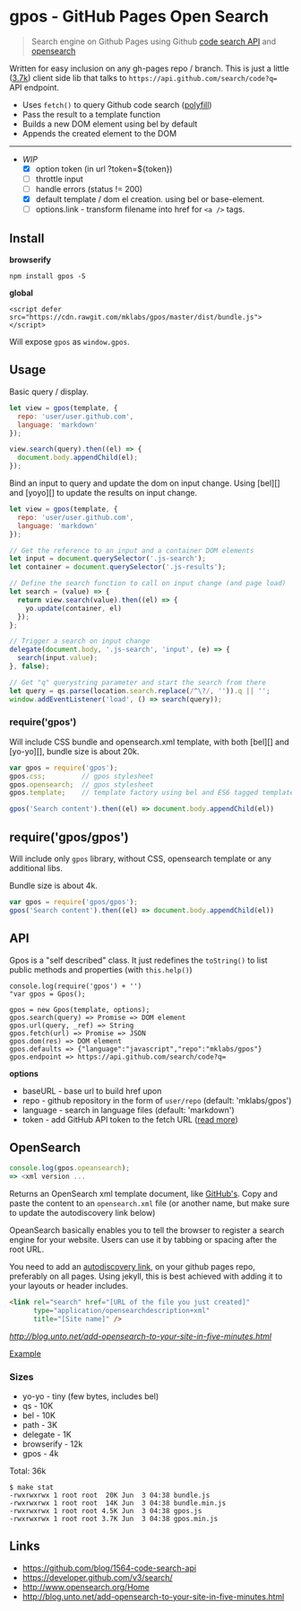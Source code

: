 # gpos - GitHub Pages Open Search

> Search engine on Github Pages using Github [code search
> API](https://github.com/blog/1564-code-search-api) and
> [opensearch](http://www.opensearch.org/Home)

Written for easy inclusion on any gh-pages repo / branch. This is just a little ([3.7k](#sizes))
client side lib that talks to `https://api.github.com/search/code?q=` API endpoint.

- Uses `fetch()` to query Github code search
   ([polyfill](https://github.com/mklabs/polyfill))
- Pass the result to a template function
- Builds a new DOM element using bel by default
- Appends the created element to the DOM

---

- *WIP*
  - [x] option token (in url ?token=${token})
  - [ ] throttle input
  - [ ] handle errors (status != 200)
  - [x] default template / dom el creation. using bel or base-element.
  - [ ] options.link - transform filename into href for `<a />` tags.

## Install

**browserify**

    npm install gpos -S

**global**

    <script defer src="https://cdn.rawgit.com/mklabs/gpos/master/dist/bundle.js"></script>

Will expose `gpos` as `window.gpos`.

## Usage

Basic query / display.

```js
let view = gpos(template, {
  repo: 'user/user.github.com',
  language: 'markdown'
});

view.search(query).then((el) => {
  document.body.appendChild(el);
});
```

Bind an input to query and update the dom on input change. Using [bel][] and
[yoyo][] to update the results on input change.

```js
let view = gpos(template, {
  repo: 'user/user.github.com',
  language: 'markdown'
});

// Get the reference to an input and a container DOM elements
let input = document.querySelector('.js-search');
let container = document.querySelector('.js-results');

// Define the search function to call on input change (and page load)
let search = (value) => {
  return view.search(value).then((el) => {
    yo.update(container, el)
  });
};

// Trigger a search on input change
delegate(document.body, '.js-search', 'input', (e) => {
  search(input.value);
}, false);

// Get "q" querystring parameter and start the search from there
let query = qs.parse(location.search.replace(/^\?/, '')).q || '';
window.addEventListener('load', () => search(query));
```

### require('gpos')

Will include CSS bundle and opensearch.xml template, with both [bel][] and
[yo-yo][], bundle size is about 20k.

```js
var gpos = require('gpos');
gpos.css;         // gpos stylesheet
gpos.opensearch;  // gpos stylesheet
gpos.template;    // template factory using bel and ES6 tagged templates

gpos('Search content').then((el) => document.body.appendChild(el))
````

## require('gpos/gpos')

Will include only `gpos` library, without CSS, opensearch template or any additional libs.

Bundle size is about 4k.

```js
var gpos = require('gpos/gpos');
gpos('Search content').then((el) => document.body.appendChild(el))
```

## API

Gpos is a "self described" class. It just redefines the `toString()` to list
public methods and properties (with `this.help()`)

```
console.log(require('gpos') + '')
"var gpos = Gpos();

gpos = new Gpos(template, options);
gpos.search(query) => Promise => DOM element
gpos.url(query, _ref) => String
gpos.fetch(url) => Promise => JSON
gpos.dom(res) => DOM element
gpos.defaults => {"language":"javascript","repo":"mklabs/gpos"}
gpos.endpoint => https://api.github.com/search/code?q=
```

**options**

- baseURL  - base url to build href upon
- repo     - github repository in the form of `user/repo` (default: 'mklabs/gpos')
- language - search in language files (default: 'markdown')
- token    - add GitHub API token to the fetch URL ([read more](https://developer.github.com/v3/#authentication))

## OpenSearch

```js
console.log(gpos.opeansearch);
=> <xml version ...
```

Returns an OpenSearch xml template document, like
[GitHub's](https://github.com/opensearch.xml). Copy and paste the content to an
`opensearch.xml` file (or another name, but make sure to update the
autodiscovery link below)

OpeanSearch basically enables you to tell the browser to register a search
engine for your website. Users can use it by tabbing or spacing after the root URL.

You need to add an [autodiscovery
link](http://www.opensearch.org/Specifications/OpenSearch/1.1#Autodiscovery),
on your github pages repo, preferably on all pages. Using jekyll, this is best
achieved with adding it to your layouts or header includes.

```html
<link rel="search" href="[URL of the file you just created]"
      type="application/opensearchdescription+xml"
      title="[Site name]" />
```

*http://blog.unto.net/add-opensearch-to-your-site-in-five-minutes.html*

[Example](http://mkla.bz/opensearch.xml)

### Sizes

- yo-yo - tiny (few bytes, includes bel)
- qs - 10K
- bel - 10K
- path - 3K
- delegate - 1K
- browserify - 12k
- gpos - 4k

Total: 36k

```
$ make stat
-rwxrwxrwx 1 root root  20K Jun  3 04:38 bundle.js
-rwxrwxrwx 1 root root  14K Jun  3 04:38 bundle.min.js
-rwxrwxrwx 1 root root 4.5K Jun  3 04:38 gpos.js
-rwxrwxrwx 1 root root 3.7K Jun  3 04:38 gpos.min.js
```

## Links

- https://github.com/blog/1564-code-search-api
- https://developer.github.com/v3/search/
- http://www.opensearch.org/Home
- http://blog.unto.net/add-opensearch-to-your-site-in-five-minutes.html
